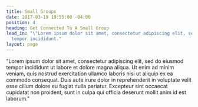 ```yaml
---
title: Small Groups
date: 2017-03-19 19:55:00 -04:00
position: 4
heading: Get Connected To A Small Group
lead_in: "\"Lorem ipsum dolor sit amet, consectetur adipiscing elit, sed do eiusmod
  tempor incididunt."
layout: page
---
```


"Lorem ipsum dolor sit amet, consectetur adipiscing elit, sed do eiusmod tempor incididunt ut labore et dolore magna aliqua. Ut enim ad minim veniam, quis nostrud exercitation ullamco laboris nisi ut aliquip ex ea commodo consequat. Duis aute irure dolor in reprehenderit in voluptate velit esse cillum dolore eu fugiat nulla pariatur. Excepteur sint occaecat cupidatat non proident, sunt in culpa qui officia deserunt mollit anim id est laborum."

